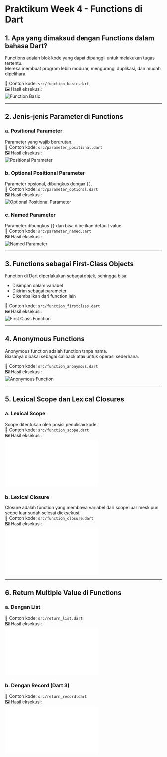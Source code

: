 # Praktikum Week 4 - Functions di Dart

## 1. Apa yang dimaksud dengan Functions dalam bahasa Dart?
Functions adalah blok kode yang dapat dipanggil untuk melakukan tugas tertentu.  
Mereka membuat program lebih modular, mengurangi duplikasi, dan mudah dipelihara.

📄 Contoh kode: `src/function_basic.dart`  
🖼️ Hasil eksekusi:  
![Function Basic](img/function_basic.JPG)

---

## 2. Jenis-jenis Parameter di Functions

### a. Positional Parameter
Parameter yang wajib berurutan.  
📄 Contoh kode: `src/parameter_positional.dart`  
🖼️ Hasil eksekusi:  
![Positional Parameter](img/parameter_positional.JPG)

### b. Optional Positional Parameter
Parameter opsional, dibungkus dengan `[]`.  
📄 Contoh kode: `src/parameter_optional.dart`  
🖼️ Hasil eksekusi:  
![Optional Positional Parameter](img/parameter_optional.JPG)

### c. Named Parameter
Parameter dibungkus `{}` dan bisa diberikan default value.  
📄 Contoh kode: `src/parameter_named.dart`  
🖼️ Hasil eksekusi:  
![Named Parameter](img/parameter_named.JPG)

---

## 3. Functions sebagai First-Class Objects
Function di Dart diperlakukan sebagai objek, sehingga bisa:
- Disimpan dalam variabel  
- Dikirim sebagai parameter  
- Dikembalikan dari function lain  

📄 Contoh kode: `src/function_firstclass.dart`  
🖼️ Hasil eksekusi:  
![First Class Function](img/function_firstclass.JPG)

---

## 4. Anonymous Functions
Anonymous function adalah function tanpa nama.  
Biasanya dipakai sebagai callback atau untuk operasi sederhana.  

📄 Contoh kode: `src/function_anonymous.dart`  
🖼️ Hasil eksekusi:  
![Anonymous Function](img/function_anonymous.JPG)

---

## 5. Lexical Scope dan Lexical Closures

### a. Lexical Scope
Scope ditentukan oleh posisi penulisan kode.  
📄 Contoh kode: `src/function_scope.dart`  
🖼️ Hasil eksekusi:  
![Lexical Scope](img/function_scope.dart)

### b. Lexical Closure
Closure adalah function yang membawa variabel dari scope luar meskipun scope luar sudah selesai dieksekusi.  
📄 Contoh kode: `src/function_closure.dart`  
🖼️ Hasil eksekusi:  
![Lexical Closure](img/function_closure.dart)

---

## 6. Return Multiple Value di Functions

### a. Dengan List
📄 Contoh kode: `src/return_list.dart`  
🖼️ Hasil eksekusi:  
![Return List](img/return_list.dart)

### b. Dengan Record (Dart 3)
📄 Contoh kode: `src/return_record.dart`  
🖼️ Hasil eksekusi:  
![Return Record](img/return_record.dart)

